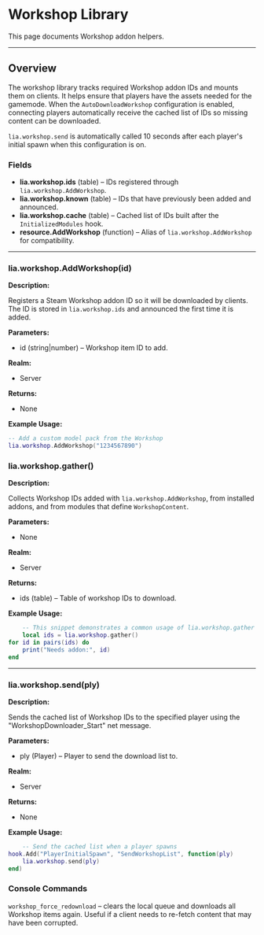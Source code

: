 # Workshop Library

This page documents Workshop addon helpers.

---

## Overview

The workshop library tracks required Workshop addon IDs and mounts them on clients. It helps ensure that players have the assets needed for the gamemode. When the `AutoDownloadWorkshop` configuration is enabled, connecting players automatically receive the cached list of IDs so missing content can be downloaded.

`lia.workshop.send` is automatically called 10 seconds after each player's initial spawn when this configuration is on.

### Fields

* **lia.workshop.ids** (table) – IDs registered through `lia.workshop.AddWorkshop`.
* **lia.workshop.known** (table) – IDs that have previously been added and announced.
* **lia.workshop.cache** (table) – Cached list of IDs built after the `InitializedModules` hook.
* **resource.AddWorkshop** (function) – Alias of `lia.workshop.AddWorkshop` for compatibility.

---

### lia.workshop.AddWorkshop(id)

**Description:**

Registers a Steam Workshop addon ID so it will be downloaded by clients. The ID is stored in `lia.workshop.ids` and announced the first time it is added.

**Parameters:**

* id (string|number) – Workshop item ID to add.

**Realm:**

* Server

**Returns:**

* None

**Example Usage:**

```lua
-- Add a custom model pack from the Workshop
lia.workshop.AddWorkshop("1234567890")
```

### lia.workshop.gather()

**Description:**

Collects Workshop IDs added with `lia.workshop.AddWorkshop`, from installed addons, and from modules that define `WorkshopContent`.

**Parameters:**

* None


**Realm:**

* Server


**Returns:**

* ids (table) – Table of workshop IDs to download.


**Example Usage:**

```lua
    -- This snippet demonstrates a common usage of lia.workshop.gather
    local ids = lia.workshop.gather()
for id in pairs(ids) do
    print("Needs addon:", id)
end
```

---

### lia.workshop.send(ply)

**Description:**

Sends the cached list of Workshop IDs to the specified player using the "WorkshopDownloader_Start" net message.

**Parameters:**

* ply (Player) – Player to send the download list to.


**Realm:**

* Server


**Returns:**

* None


**Example Usage:**

```lua
    -- Send the cached list when a player spawns
hook.Add("PlayerInitialSpawn", "SendWorkshopList", function(ply)
    lia.workshop.send(ply)
end)
```

### Console Commands

`workshop_force_redownload` – clears the local queue and downloads all Workshop items again. Useful if a client
needs to re-fetch content that may have been corrupted.

